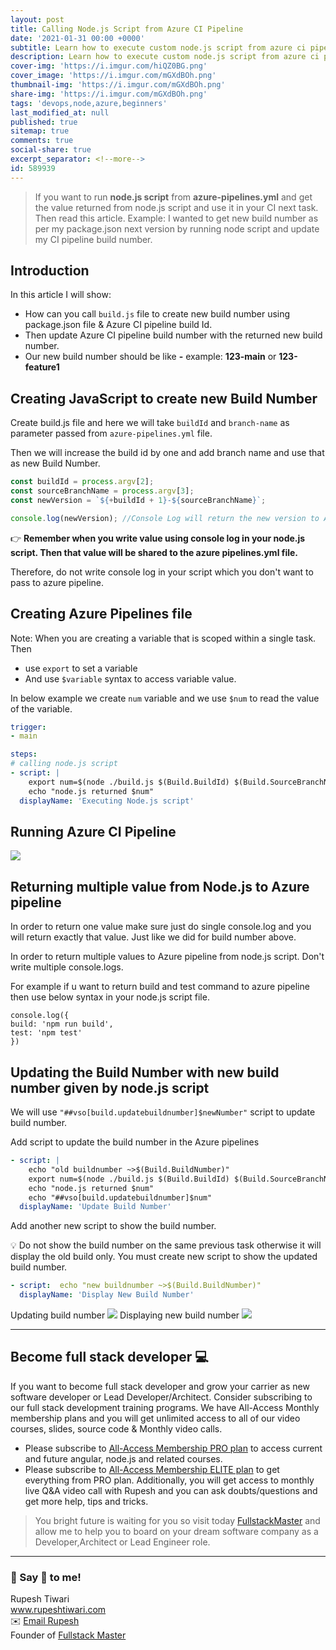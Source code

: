 ```yaml
---
layout: post
title: Calling Node.js Script from Azure CI Pipeline
date: '2021-01-31 00:00 +0000'
subtitle: Learn how to execute custom node.js script from azure ci pipeline
description: Learn how to execute custom node.js script from azure ci pipeline
cover-img: 'https://i.imgur.com/hiQZ0BG.png'
cover_image: 'https://i.imgur.com/mGXdBOh.png'
thumbnail-img: 'https://i.imgur.com/mGXdBOh.png'
share-img: 'https://i.imgur.com/mGXdBOh.png'
tags: 'devops,node,azure,beginners'
last_modified_at: null
published: true
sitemap: true
comments: true
social-share: true
excerpt_separator: <!--more-->
id: 589939
---
```


> If you want to run **node.js script** from **azure-pipelines.yml** and get the value returned from node.js script and use it in your CI next task. Then read this article. Example: I wanted to get new build number as per my package.json next version by running node script and update my CI pipeline build number.

## Introduction 

In this article I will show: 
- How can you call `build.js` file to create new build number using package.json file & Azure CI pipeline build Id.
- Then update Azure CI pipeline build number with the returned new build number. 
- Our new build number should be like **<buildId>-<branchname>** example: **123-main** or **123-feature1**


## Creating JavaScript to create new Build Number

Create build.js file and here we will take `buildId` and `branch-name` as parameter passed from `azure-pipelines.yml` file. 

Then we will increase the build id by one and add branch name and use that as new Build Number. 


```javascript
const buildId = process.argv[2];
const sourceBranchName = process.argv[3];
const newVersion = `${+buildId + 1}-${sourceBranchName}`;

console.log(newVersion); //Console Log will return the new version to Azure Pipelines. 
```

👉 **Remember when you write value using console log in your node.js script. Then that value will be shared to the azure pipelines.yml file.**

Therefore, do not write console log in your script which you don't want to pass to azure pipeline. 

## Creating Azure Pipelines file
Note: When you are creating a variable that is scoped within a single task. Then 
- use `export` to set a variable
- And use `$variable` syntax to access variable value. 

In below example we create `num` variable and we use `$num` to read the value of the variable. 

```yaml
trigger:
- main

steps:
# calling node.js script
- script: |
    export num=$(node ./build.js $(Build.BuildId) $(Build.SourceBranchName))
    echo "node.js returned $num"
  displayName: 'Executing Node.js script'
```

## Running Azure CI Pipeline

![](https://i.imgur.com/eh7pTE3.png)


## Returning multiple value from Node.js to Azure pipeline

In order to return one value make sure just do single console.log and you will return exactly that value. 
Just like we did for build number above. 

In order to return multiple values to Azure pipeline from node.js script. Don't write multiple console.logs. 

For example if u want to return build and test command to azure pipeline then use below syntax in your node.js script file. 

```javascript=
console.log({
build: 'npm run build',
test: 'npm test'
})
```

## Updating the Build Number with new build number given by node.js script

We will use `"##vso[build.updatebuildnumber]$newNumber"` script to update build number. 

Add script to update the build number in the Azure pipelines

```yaml
- script: |
    echo "old buildnumber ~>$(Build.BuildNumber)"
    export num=$(node ./build.js $(Build.BuildId) $(Build.SourceBranchName))
    echo "node.js returned $num"
    echo "##vso[build.updatebuildnumber]$num"
  displayName: 'Update Build Number'
```

Add another new script to show the build number. 

💡 Do not show the build number on the same previous task otherwise it will display the old build only. You must create new script to show the updated build number. 

```yaml
- script:  echo "new buildnumber ~>$(Build.BuildNumber)"
  displayName: 'Display New Build Number'
```
Updating build number
![](https://i.imgur.com/A2UbZDE.png)
Displaying new build number
![](https://i.imgur.com/e1k5FWV.png)

--- 

## Become full stack developer 💻

If you want to become full stack developer and grow your carrier as new software developer or Lead Developer/Architect. Consider subscribing to our full stack development training programs. We have All-Access Monthly membership plans and you will get unlimited access to all of our video courses, slides, source code & Monthly video calls.

- Please subscribe to [All-Access Membership PRO plan](https://www.fullstackmaster.net/pro) to access current and future angular, node.js and related courses.
- Please subscribe to [All-Access Membership ELITE plan](https://www.fullstackmaster.net/elite) to get everything from PRO plan. Additionally, you will get access to monthly live Q&A video call with Rupesh and you can ask doubts/questions and get more help, tips and tricks.

> You bright future is waiting for you so visit today [FullstackMaster](www.fullstackmaster.net) and allow me to help you to board on your dream software company as a Developer,Architect or Lead Engineer role.

--- 
### 💖 Say 👋 to me! 

<div> 
Rupesh Tiwari </div><div>
<a href="https://www.rupeshtiwari.com"> www.rupeshtiwari.com</a> </div><div>
✉️ <a href="mailto:fullstackmaster1@gmail.com?subject=Hi"> Email Rupesh</a> </div><div>
Founder of <a href="https://www.fullstackmaster.net"> Fullstack Master</a></div><div>
</div>